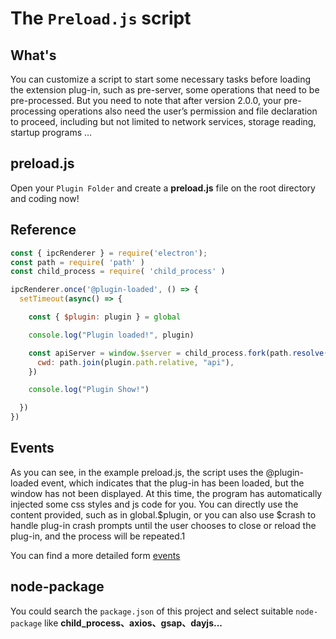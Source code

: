 # The `Preload.js` script

## What's

You can customize a script to start some necessary tasks before loading the extension plug-in, such as pre-server, some operations that need to be pre-processed. But you need to note that after version 2.0.0, your pre-processing operations also need the user’s permission and file declaration to proceed, including but not limited to network services, storage reading, startup programs …

## preload.js

Open your `Plugin Folder` and create a **preload.js** file on the root directory and coding now!

## Reference

``` JavaScript
const { ipcRenderer } = require('electron');
const path = require( 'path' )
const child_process = require( 'child_process' )

ipcRenderer.once('@plugin-loaded', () => {
  setTimeout(async() => {

    const { $plugin: plugin } = global

    console.log("Plugin loaded!", plugin)

    const apiServer = window.$server = child_process.fork(path.resolve(plugin.path.relative, "api", "app.js"), {
      cwd: path.join(plugin.path.relative, "api"),
    })

    console.log("Plugin Show!")

  })
})
```

## Events

As you can see, in the example preload.js, the script uses the @plugin-loaded event, which indicates that the plug-in has been loaded, but the window has not been displayed. At this time, the program has automatically injected some css styles and js code for you. You can directly use the content provided, such as in global.$plugin, or you can also use $crash to handle plug-in crash prompts until the user chooses to close or reload the plug-in, and the process will be repeated.1

You can find a more detailed form <a href="/docs/plugins/api/event" rel="noreferrer">events</a>

<!-- [here](./docs/plugins/api/event) -->

## node-package

You could search the `package.json` of this project and select suitable `node-package` like **child_process、axios、gsap、dayjs...**

